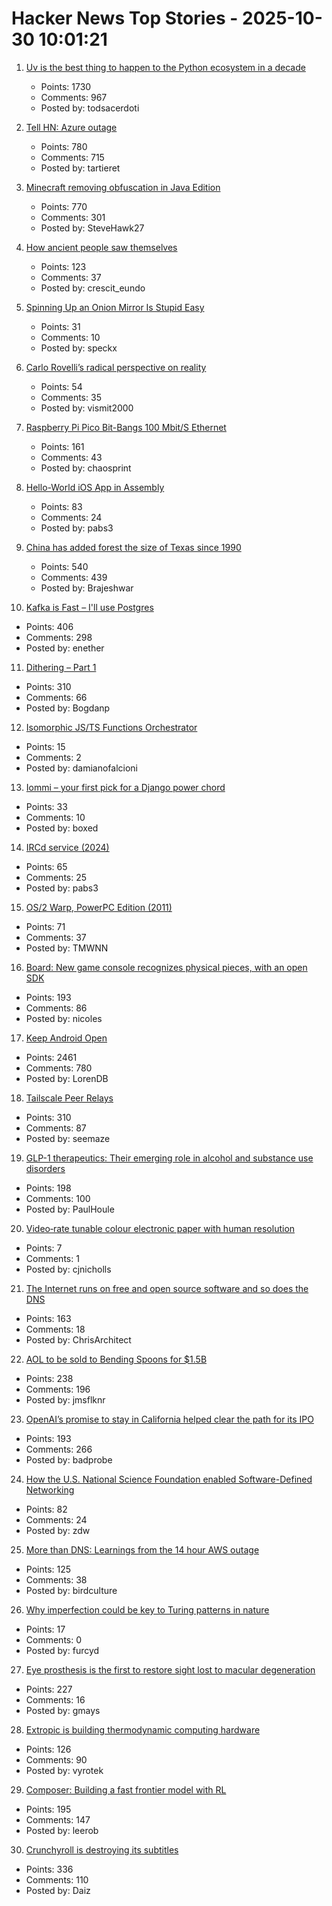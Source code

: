 # Hacker News Top Stories - 2025-10-30 10:01:21

1. [Uv is the best thing to happen to the Python ecosystem in a decade](https://emily.space/posts/251023-uv)
   - Points: 1730
   - Comments: 967
   - Posted by: todsacerdoti

2. [Tell HN: Azure outage](undefined)
   - Points: 780
   - Comments: 715
   - Posted by: tartieret

3. [Minecraft removing obfuscation in Java Edition](https://www.minecraft.net/en-us/article/removing-obfuscation-in-java-edition)
   - Points: 770
   - Comments: 301
   - Posted by: SteveHawk27

4. [How ancient people saw themselves](https://worldhistory.substack.com/p/how-ancient-people-saw-themselves)
   - Points: 123
   - Comments: 37
   - Posted by: crescit_eundo

5. [Spinning Up an Onion Mirror Is Stupid Easy](https://flower.codes/2025/10/23/onion-mirror.html)
   - Points: 31
   - Comments: 10
   - Posted by: speckx

6. [Carlo Rovelli’s radical perspective on reality](https://www.quantamagazine.org/carlo-rovellis-radical-perspective-on-reality-20251029/)
   - Points: 54
   - Comments: 35
   - Posted by: vismit2000

7. [Raspberry Pi Pico Bit-Bangs 100 Mbit/S Ethernet](https://www.elektormagazine.com/news/rp2350-bit-bangs-100-mbit-ethernet)
   - Points: 161
   - Comments: 43
   - Posted by: chaosprint

8. [Hello-World iOS App in Assembly](https://gist.github.com/nicolas17/966a03ce49f949dd17b0123415ef2e31)
   - Points: 83
   - Comments: 24
   - Posted by: pabs3

9. [China has added forest the size of Texas since 1990](https://e360.yale.edu/digest/china-new-forest-report)
   - Points: 540
   - Comments: 439
   - Posted by: Brajeshwar

10. [Kafka is Fast – I'll use Postgres](https://topicpartition.io/blog/postgres-pubsub-queue-benchmarks)
   - Points: 406
   - Comments: 298
   - Posted by: enether

11. [Dithering – Part 1](https://visualrambling.space/dithering-part-1/)
   - Points: 310
   - Comments: 66
   - Posted by: Bogdanp

12. [Isomorphic JS/TS Functions Orchestrator](https://github.com/damianofalcioni/js-functions-orchestrator)
   - Points: 15
   - Comments: 2
   - Posted by: damianofalcioni

13. [Iommi – your first pick for a Django power chord](https://iommi.rocks/)
   - Points: 33
   - Comments: 10
   - Posted by: boxed

14. [IRCd service (2024)](https://example.fi/blog/ircd.html)
   - Points: 65
   - Comments: 25
   - Posted by: pabs3

15. [OS/2 Warp, PowerPC Edition (2011)](https://www.os2museum.com/wp/os2-history/os2-warp-powerpc-edition/)
   - Points: 71
   - Comments: 37
   - Posted by: TMWNN

16. [Board: New game console recognizes physical pieces, with an open SDK](https://board.fun/)
   - Points: 193
   - Comments: 86
   - Posted by: nicoles

17. [Keep Android Open](http://keepandroidopen.org/)
   - Points: 2461
   - Comments: 780
   - Posted by: LorenDB

18. [Tailscale Peer Relays](https://tailscale.com/blog/peer-relays-beta)
   - Points: 310
   - Comments: 87
   - Posted by: seemaze

19. [GLP-1 therapeutics: Their emerging role in alcohol and substance use disorders](https://academic.oup.com/jes/article/9/11/bvaf141/8277723?login=false)
   - Points: 198
   - Comments: 100
   - Posted by: PaulHoule

20. [Video‐rate tunable colour electronic paper with human resolution](https://www.nature.com/articles/s41586-025-09642-3#MOESM1)
   - Points: 7
   - Comments: 1
   - Posted by: cjnicholls

21. [The Internet runs on free and open source software and so does the DNS](https://www.icann.org/en/blogs/details/the-internet-runs-on-free-and-open-source-softwareand-so-does-the-dns-23-10-2025-en)
   - Points: 163
   - Comments: 18
   - Posted by: ChrisArchitect

22. [AOL to be sold to Bending Spoons for $1.5B](https://www.axios.com/2025/10/29/aol-bending-spoons-deal)
   - Points: 238
   - Comments: 196
   - Posted by: jmsflknr

23. [OpenAI’s promise to stay in California helped clear the path for its IPO](https://www.wsj.com/tech/ai/openais-promise-to-stay-in-california-helped-clear-the-path-for-its-ipo-3af1c31c)
   - Points: 193
   - Comments: 266
   - Posted by: badprobe

24. [How the U.S. National Science Foundation enabled Software-Defined Networking](https://cacm.acm.org/federal-funding-of-academic-research/how-the-u-s-national-science-foundation-enabled-software-defined-networking/)
   - Points: 82
   - Comments: 24
   - Posted by: zdw

25. [More than DNS: Learnings from the 14 hour AWS outage](https://thundergolfer.com/blog/aws-us-east-1-outage-oct20)
   - Points: 125
   - Comments: 38
   - Posted by: birdculture

26. [Why imperfection could be key to Turing patterns in nature](https://arstechnica.com/science/2025/10/why-imperfection-could-be-key-to-turing-patterns-in-nature/)
   - Points: 17
   - Comments: 0
   - Posted by: furcyd

27. [Eye prosthesis is the first to restore sight lost to macular degeneration](https://med.stanford.edu/news/all-news/2025/10/eye-prosthesis.html)
   - Points: 227
   - Comments: 16
   - Posted by: gmays

28. [Extropic is building thermodynamic computing hardware](https://extropic.ai/)
   - Points: 126
   - Comments: 90
   - Posted by: vyrotek

29. [Composer: Building a fast frontier model with RL](https://cursor.com/blog/composer)
   - Points: 195
   - Comments: 147
   - Posted by: leerob

30. [Crunchyroll is destroying its subtitles](https://daiz.moe/crunchyroll-is-destroying-its-subtitles-for-no-good-reason/)
   - Points: 336
   - Comments: 110
   - Posted by: Daiz

